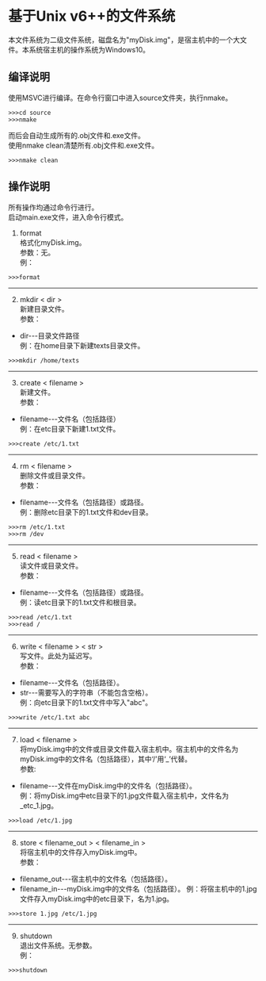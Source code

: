 # 基于Unix v6++的文件系统  
本文件系统为二级文件系统，磁盘名为"myDisk.img"，是宿主机中的一个大文件。本系统宿主机的操作系统为Windows10。  

## 编译说明  
使用MSVC进行编译。在命令行窗口中进入source文件夹，执行nmake。  
```
>>>cd source
>>>nmake
```
而后会自动生成所有的.obj文件和.exe文件。  
使用nmake clean清楚所有.obj文件和.exe文件。  
```
>>>nmake clean
```

## 操作说明  
所有操作均通过命令行进行。  
启动main.exe文件，进入命令行模式。  
1. format  
格式化myDisk.img。  
参数：无。  
例：  
```
>>>format
```
---
2. mkdir < dir >  
新建目录文件。  
参数：
- dir---目录文件路径  
例：在home目录下新建texts目录文件。  
```
>>>mkdir /home/texts
```
---
3. create < filename >  
新建文件。  
参数：
- filename---文件名（包括路径）  
例：在etc目录下新建1.txt文件。  
```
>>>create /etc/1.txt
```
---
4. rm < filename >  
删除文件或目录文件。  
参数：
- filename---文件名（包括路径）或路径。  
例：删除etc目录下的1.txt文件和dev目录。   
```
>>>rm /etc/1.txt
>>>rm /dev
```
---
5. read < filename >  
读文件或目录文件。  
参数：
- filename---文件名（包括路径）或路径。  
例：读etc目录下的1.txt文件和根目录。  
```
>>>read /etc/1.txt
>>>read /
```
---
6. write < filename > < str >  
写文件。此处为延迟写。  
参数：
- filename---文件名（包括路径）。  
- str---需要写入的字符串（不能包含空格）。  
例：向etc目录下的1.txt文件中写入"abc"。  
```
>>>write /etc/1.txt abc
```
---
7. load < filename >  
将myDisk.img中的文件或目录文件载入宿主机中。宿主机中的文件名为myDisk.img中的文件名（包括路径），其中‘/’用‘_’代替。    
参数:
- filename---文件在myDisk.img中的文件名（包括路径）。  
例：将myDisk.img中etc目录下的1.jpg文件载入宿主机中，文件名为_etc_1.jpg。  
```
>>>load /etc/1.jpg
```
---
8. store < filename_out > < filename_in >  
将宿主机中的文件存入myDisk.img中。  
参数：
- filename_out---宿主机中的文件名（包括路径）。
- filename_in---myDisk.img中的文件名（包括路径）。
例：将宿主机中的1.jpg文件存入myDisk.img中的etc目录下，名为1.jpg。
```
>>>store 1.jpg /etc/1.jpg
```
---
9. shutdown  
退出文件系统。无参数。  
例：  
```
>>>shutdown
```

